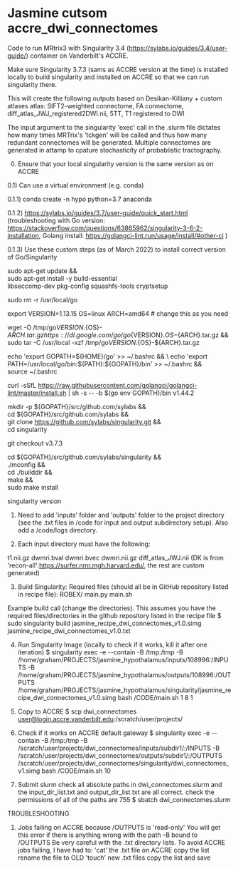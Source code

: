# Jasmine cutsom accre_dwi_connectomes
Code to run MRtrix3 with Singularity 3.4 (https://sylabs.io/guides/3.4/user-guide/) container on Vanderbilt's ACCRE.

Make sure Singularity 3.7.3 (sams as ACCRE version at the time) is installed locally to build singularity and installed on ACCRE so that we can run singularity there. 

This will create the following outputs based on Desikan-Killiany + custom atlases atlas:
SIFT2-weighted connectome, 
FA connectome, 
diff_atlas_JWJ_registered2DWI.nii,
5TT, 
T1 registered to DWI

The input argument to the singularity 'exec' call in the .slurm file dictates how many times MRTrix's 'tckgen' will be called and thus how many redundant connectomes will be generated. Multiple connectomes are generated in attamp to cpature stochasticity of probablistic tractography. 

0) Ensure that your local singularity version is the same version as on ACCRE

0.1) Can use a virtual environment (e.g. conda)

0.1.1) conda create -n hypo python=3.7 anaconda

0.1.2) https://sylabs.io/guides/3.7/user-guide/quick_start.html (troubleshooting with Go version: https://stackoverflow.com/questions/63865962/singularity-3-6-2-installation, Golang install: https://golangci-lint.run/usage/install/#other-ci )

0.1.3) Use these custom steps (as of March 2022) to install correct version of Go/Singularity

sudo apt-get update && \
sudo apt-get install -y build-essential \
libseccomp-dev pkg-config squashfs-tools cryptsetup

sudo rm -r /usr/local/go

export VERSION=1.13.15 OS=linux ARCH=amd64  # change this as you need

wget -O /tmp/go${VERSION}.${OS}-${ARCH}.tar.gz https://dl.google.com/go/go${VERSION}.${OS}-${ARCH}.tar.gz && \
sudo tar -C /usr/local -xzf /tmp/go${VERSION}.${OS}-${ARCH}.tar.gz

echo 'export GOPATH=${HOME}/go' >> ~/.bashrc && \
echo 'export PATH=/usr/local/go/bin:${PATH}:${GOPATH}/bin' >> ~/.bashrc && \
source ~/.bashrc

curl -sSfL https://raw.githubusercontent.com/golangci/golangci-lint/master/install.sh | sh -s -- -b $(go env GOPATH)/bin v1.44.2

mkdir -p ${GOPATH}/src/github.com/sylabs && \
cd ${GOPATH}/src/github.com/sylabs && \
git clone https://github.com/sylabs/singularity.git && \
cd singularity

git checkout v3.7.3

cd ${GOPATH}/src/github.com/sylabs/singularity && \
./mconfig && \
cd ./builddir && \
make && \
sudo make install

singularity version

1) Need to add 'inputs' folder and 'outputs' folder to the project directory (see the .txt files in /code for input and output subdirectory setup). Also add a /code/logs directory. 

2) Each input directory must have the following:

t1.nii.gz
dwmri.bval
dwmri.bvec
dwmri.nii.gz
diff_atlas_JWJ.nii (DK is from 'recon-all':https://surfer.nmr.mgh.harvard.edu/, the rest are custom generated)

3) Build Singularity:
Required files (should all be in GitHub repository listed in recipe file):
ROBEX/
main.py
main.sh

Example build call (change the directories). This assumes you have the required files/directories in the github repository listed in the recipe file
$ sudo singularity build jasmine_recipe_dwi_connectomes_v1.0.simg jasmine_recipe_dwi_connectomes_v1.0.txt

4) Run Singularity Image (locally to check if it works, kill it after one iteration)
$ singularity exec -e --contain -B /tmp:/tmp -B /home/graham/PROJECTS/jasmine_hypothalamus/inputs/108996:/INPUTS -B /home/graham/PROJECTS/jasmine_hypothalamus/outputs/108996:/OUTPUTS /home/graham/PROJECTS/jasmine_hypothalamus/singularity/jasmine_recipe_dwi_connectomes_v1.0.simg bash /CODE/main.sh 1 8 1

5) Copy to ACCRE
$ scp dwi_connectomes user@login.accre.vanderbilt.edu:/scratch/user/projects/

6) Check if it works on ACCRE default gateway
$ singularity exec -e --contain -B /tmp:/tmp -B /scratch/user/projects/dwi_connectomes/inputs/subdir1/:/INPUTS -B /scratch/user/projects/dwi_connectomes/outputs/subdir1/:/OUTPUTS /scratch/user/projects/dwi_connectomes/singularity/dwi_connectomes_v1.simg bash /CODE/main.sh 10

7) Submit slurm 
check all absolute paths in dwi_connectomes.slurm and the input_dir_list.txt and output_dir_list.txt are all correct.
check the permissions of all of the paths are 755
$ sbatch dwi_connectomes.slurm



TROUBLESHOOTING
1) Jobs failing on ACCRE because /OUTPUTS is 'read-only'
You will get this error if there is anything wrong with the path -B bound to /OUTPUTS
Be very careful with the .txt directory lists. To avoid ACCRE jobs failing, I have had to: 
'cat' the .txt file on ACCRE
copy the list
rename the file to OLD
'touch' new .txt files
copy the list and save 


